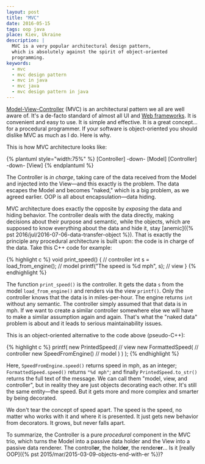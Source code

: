 ```yaml
---
layout: post
title: "MVC"
date: 2016-05-15
tags: oop java
place: Kiev, Ukraine
description: |
  MVC is a very popular architectural design pattern,
  which is absolutely against the spirit of object-oriented
  programming.
keywords:
  - mvc
  - mvc design pattern
  - mvc in java
  - mvc java
  - mvc design pattern in java
---
```


[Model-View-Controller](https://en.wikipedia.org/wiki/Model%E2%80%93view%E2%80%93controller)
(MVC) is an architectural pattern we all are well aware of.
It's a de-facto standard of almost all UI and
[Web frameworks](https://en.wikipedia.org/wiki/Web_framework). It is convenient
and easy to use. It is simple and effective. It is a great concept...
for a procedural programmer. If your software is object-oriented you
should dislike MVC as much as I do. Here is why.

<!--more-->

This is how MVC architecture looks like:

{% plantuml style="width:75%" %}
[Controller] -down- [Model]
[Controller] -down- [View]
{% endplantuml %}

The Controller is _in charge_, taking care of the data received from the Model
and injected into the View&mdash;and this exactly is the problem. The data escapes
the Model and becomes "naked," which is a big problem, as we agreed earlier.
OOP is all about encapsulation&mdash;data hiding.

MVC architecture does exactly the opposite by _exposing_ the data and hiding
behavior. The controller deals with the data directly, making decisions about
their purpose and semantic, while the objects, which are supposed to know
everything about the data and hide it, stay [anemic]({% pst 2016/jul/2016-07-06-data-transfer-object %}).
That is exactly the principle any procedural architecture is built upon: the
code is in charge of the data. Take this C++ code for example:

{% highlight c %}
void print_speed() { // controller
  int s = load_from_engine(); // model
  printf("The speed is %d mph", s); // view
}
{% endhighlight %}

The function `print_speed()` is the controller. It gets the data `s` from
the model `load_from_engine()` and renders via the view `printf()`. Only
the controller knows that the data is in miles-per-hour. The engine
returns `int` without any semantic. The controller simply assumed that
that data is in mph. If we want to create a similar controller somewhere
else we will have to make a similar assumption again and again. That's what the
"naked data" problem is about and it leads to serious maintainability issues.

This is an object-oriented alternative to the code above (pseudo-C++):

{% highlight c %}
printf(
  new PrintedSpeed( // view
    new FormattedSpeed( // controller
      new SpeedFromEngine() // model
    )
  )
);
{% endhighlight %}

Here, `SpeedFromEngine.speed()`
returns speed in mph, as an integer; `FormattedSpeed.speed()` returns
`"%d mph"`; and finally `PrintedSpeed.to_str()` returns the full text of the
message. We can call them "model, view, and controller", but in reality they
are just objects decorating each other. It's still the same entity&mdash;the speed.
But it gets more and more complex and smarter by being decorated.

We don't tear the concept of speed apart. The speed is the speed, no matter
who works with it and where it is presented. It just gets new behavior
from decorators. It grows, but never falls apart.

To summarize, the Controller is a pure _procedural_ component in the MVC trio,
which turns the Model into a passive data holder and the View into
a passive data renderer. The controll<b>er</b>, the hold<b>er</b>,
the render<b>er</b>...
Is it [really OOP]({% pst 2015/mar/2015-03-09-objects-end-with-er %})?
